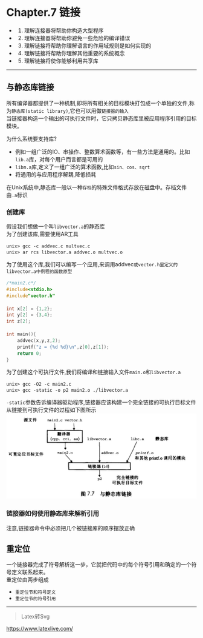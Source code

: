 # Chapter.7 链接

- 1. 理解连接器将帮助你构造大型程序
- 2. 理解连接器将帮助你避免一些危险的编译错误
- 3. 理解链接将帮助你理解语言的作用域规则是如何实现的
- 4. 理解链接将帮助你理解其他重要的系统概念
- 5. 理解链接将使你能够利用共享库

--------------

## 与静态库链接

所有编译器都提供了一种机制,即将所有相关的目标模块打包成一个单独的文件,称为`静态库(static library)`,它也可以用做`链接器的输入`  
当链接器构造一个输出的可执行文件时，它只拷贝静态库里被应用程序引用的目标模块。

为什么系统要支持库?  
- 例如一组广泛的IO、串操作、整数算术函数等，有一些方法是通用的。比如`lib.a`库，对每个用户而言都是可用的  
- `libm.a`库,定义了一组广泛的算术函数,比如`sin、cos、sqrt`
- 将通用的与应用程序解耦,降低损耗

在Unix系统中,静态库一般以一种`存档`的特殊文件格式存放在磁盘中。存档文件由`.a`标识

### 创建库

假设我们想做一个叫`libvector.a`的静态库  
为了创建该库,需要使用AR工具  
```
unix> gcc -c addvec.c multvec.c
unix> ar rcs libvector.a addvec.o multvec.o 
```

为了使用这个库,我们可以编写一个应用,来调用addvec`或vector.h里定义的libvector.a中例程的函数原型`

```cpp
/*main2.c*/
#include<stdio.h>
#include"vector.h"

int x[2] = {1,2};
int y[2] = {3,4};
int z[2];

int main(){
    addvec(x,y,z,2);
    printf("z = {%d %d}\n",z[0],z[1]);
    return 0;
}
```

为了创建这个可执行文件,我们将编译和链接输入文件`main.o`和`libvector.a`  
```
unix> gcc -O2 -c main2.c
unix> gcc -static -o p2 main2.o ./libvector.a
```

`-static`参数告诉编译器驱动程序,链接器应该构建一个完全链接的可执行目标文件  
从链接到可执行文件的过程如下图所示  
![](s1.jpg)

### 链接器如何使用静态库来解析引用

注意,链接器命令中必须把几个被链接库的顺序摆放正确

## 重定位

一个链接器完成了符号解析这一步，它就把代码中的每个符号引用和确定的一个符号定义联系起来。  
重定位由两步组成  
- `重定位节和符号定义`
- `重定位节的符号引用`





--------------


> Latex转Svg

https://www.latexlive.com/